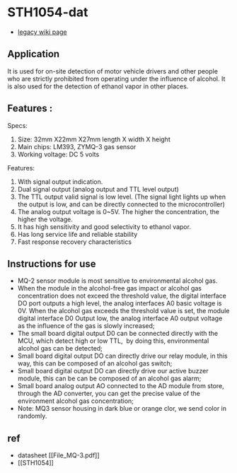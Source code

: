 
# STH1054-dat 

- [legacy wiki page](https://w.electrodragon.com/w/MQ_series)

## Application 

It is used for on-site detection of motor vehicle drivers and other people who are strictly prohibited from operating under the influence of alcohol. It is also used for the detection of ethanol vapor in other places.

## Features : 

Specs: 
1. Size: 32mm X22mm X27mm length X width X height
2. Main chips: LM393, ZYMQ-3 gas sensor
3. Working voltage: DC 5 volts

Features:
1. With signal output indication.
2. Dual signal output (analog output and TTL level output)
3. The TTL output valid signal is low level. (The signal light lights up when the output is low, and can be directly connected to the microcontroller)
4. The analog output voltage is 0~5V. The higher the concentration, the higher the voltage.
5. It has high sensitivity and good selectivity to ethanol vapor.
6. Has long service life and reliable stability
7. Fast response recovery characteristics

## Instructions for use
- MQ-2 sensor module is most sensitive to environmental alcohol gas.
- When the module in the alcohol-free gas impact or alcohol gas concentration does not exceed the threshold value, the digital interface DO port outputs a high level, the analog interfaces A0 basic voltage is 0V. When the alcohol gas exceeds the threshold value is set, the module digital interface D0 Output low, the analog interface A0 output voltage as the influence of the gas is slowly increased;
- The small board digital output D0 can be connected directly with the MCU, which detect high or low TTL,  by doing this, environmental alcohol gas can be detected;
- Small board digital output DO can directly drive our relay module, in this way, this can be composed of an alcohol gas switch;
- Small board digital output DO can directly drive our active buzzer module, this can be can be composed of an alcohol gas alarm;
- Small board analog output AO connected to the AD module from store, through the AD converter, you can get the precise value of the environment alcohol gas concentration;
- Note: MQ3 sensor housing in dark blue or orange clor, we send color in randomly.

## ref 

- datasheet [[File_MQ-3.pdf]]
- [[STH1054]]